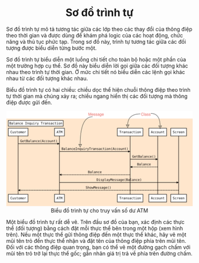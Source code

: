 <h1 align="center">Sơ đồ trình tự</h1>

Sơ đồ trình tự mô tả tương tác giữa các lớp theo các thay đổi của thông điệp theo thời gian và được dùng để khám phá logic của các hoạt động, chức năng và thủ tục phức tạp. Trong sơ đồ này, trình tự tương tác giữa các đối tượng được biểu diễn từng bước một.

Sơ đồ trình tự biểu diễn một luồng chi tiết cho toàn bộ hoặc một phần của một trường hợp cụ thể. Sơ đồ này biểu diễn lời gọi giữa các đối tượng khác nhau theo trình tự thời gian. Ở mức chi tiết nó biểu diễn các lệnh gọi khác nhau từ các đối tượng khác nhau.

Biểu đồ trình tự có hai chiều: chiều dọc thể hiện chuỗi thông điệp theo trình tự thời gian mà chúng xảy ra; chiều ngang hiển thị các đối tượng mà thông điệp được gửi đến.

<p align="center">
    <img src="../assets/sequence-diagram.svg" alt="Sequence Diagram">
    <br />
    Biểu đồ trình tự cho truy vấn số dư ATM
</p>

Một biểu đồ trình tự rất dễ vẽ. Trên đầu sơ đồ của bạn, xác định các thực thể (đối tượng) bằng cách đặt mỗi thực thể bên trong một hộp (xem hình trên). Nếu một thực thể gửi thông điệp đến một thực thể khác, hãy vẽ một mũi tên trỏ đến thực thể nhận và đặt tên của thông điệp phía trên mũi tên. Đối với các thông điệp quan trọng, bạn có thể vẽ một đường gạch chấm với mũi tên trỏ trở lại thực thể gốc; gắn nhãn giá trị trả về phía trên đường chấm.